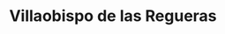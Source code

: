 ---
title: Villaobispo de las Regueras
url: /villaobispo-de-las-regueras/
latitude: 42.614
longitude: -5.549
---